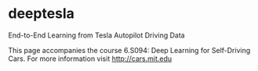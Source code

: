 # deeptesla
End-to-End Learning from Tesla Autopilot Driving Data

This page accompanies the course 6.S094: Deep Learning for Self-Driving Cars. For more information visit http://cars.mit.edu 
